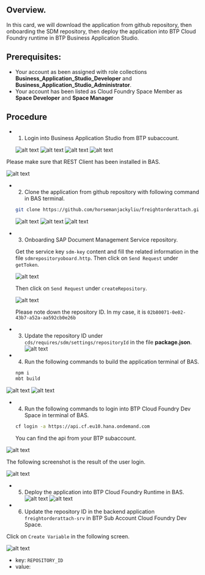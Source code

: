 ## Overview.

In this card, we will download the application from github repository, then onboarding the SDM repository, then deploy the application into BTP Cloud Foundry runtime in BTP Business Application Studio.

## Prerequisites:

- Your account as been assigned with role collections **Business_Application_Studio_Developer** and **Business_Application_Studio_Administrator**.
- Your account has been listed as Cloud Foundry Space Member as **Space Developer** and **Space Manager**

## Procedure

- 1. Login into Business Application Studio from BTP subaccount.

  ![alt text](image.png)
  ![alt text](image-11.png)
  ![alt text](image-12.png)
  ![alt text](image-13.png)

Please make sure that REST Client has been installed in BAS.

![alt text](image-1.png)

- 2. Clone the application from github repository with following command in BAS terminal.

  ```bash
  git clone https://github.com/horsemanjackyliu/freightorderattach.git
  ```

  ![alt text](image-14.png)
  ![alt text](image-12.png)
  ![alt text](image-15.png)

- 3. Onboarding SAP Document Management Service repository.

  Get the service key `sdm-key` content and fill the related information in the file `sdmrepositoryoboard.http`. Then click on `Send Request` under `getToken`.

  ![alt text](image-2.png)

  Then click on `Send Request` under `createRepository`.

  ![alt text](image-3.png)

  Please note down the repository ID. In my case, it is `02b80071-0e02-43b7-a52a-aa592cb0e26b`

- 3. Update the repository ID under `cds/requires/sdm/settings/repositoryId` in the file **package.json**.
     ![alt text](image-4.png)

- 4. Run the following commands to build the application terminal of BAS.

  ```bash
  npm i
  mbt build
  ```

![alt text](image-5.png)
![alt text](image-6.png)

- 4. Run the following commands to login into BTP Cloud Foundry Dev Space in terminal of BAS.

  ```bash
  cf login -a https://api.cf.eu10.hana.ondemand.com
  ```

  You can find the api from your BTP subaccount.

![alt text](image-7.png)

The following screenshot is the result of the user login.

![alt text](image-8.png)

- 5. Deploy the application into BTP Cloud Foundry Runtime in BAS.
     ![alt text](image-9.png)
     ![alt text](image-10.png)

- 6.  Update the repository ID in the backend application `freightorderattach-srv` in BTP Sub Account Cloud Foundry Dev Space.

Click on `Create Variable` in the following screen.

![alt text](image-16.png)

- key: `REPOSITORY_ID`
- value: <repository id from SDM>
